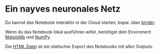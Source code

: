 # Ein nayves neuronales Netz

Du kannst das Notebook interaktiv in der Cloud starten, bspw. über [binder](https://mybinder.org/v2/gh/hiai-de/talks/HEAD).

Wenn du das Notebook lokal ausführen willst, benötigst dein Enviroment [Matplotlib](https://matplotlib.org/) und [NumPy](https://numpy.org/).

Die [HTML Datei](https://github.com/hiai-de/talks/blob/master/2020-03-02/Ein%20nayves%20neuronales%20Netz/Ein%20nayves%20neuronales%20Netz.html) ist ein statischer Export des Notebooks mit allen Outputs.

